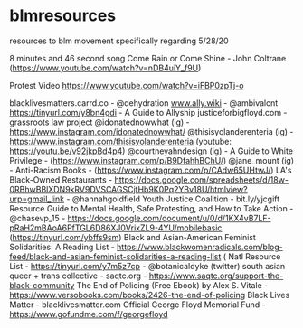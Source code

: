 # blmresources
resources to blm movement specifically regarding 5/28/20

8 minutes and 46 second song
Come Rain or Come Shine - John Coltrane 
(https://www.youtube.com/watch?v=nDB4uiY_f9U)

Protest Video
https://www.youtube.com/watch?v=iFBP0zpTj-o

blacklivesmatters.carrd.co - @dehydration
www.ally.wiki - @ambivalcnt
https://tinyurl.com/y8bn4gdi - A Guide to Allyship 
justiceforbigfloyd.com - grassroots law project
@idonatednowwhat (ig) - https://www.instagram.com/idonatednowwhat/
@thisisyolanderenteria (ig) - https://www.instagram.com/thisisyolanderenteria (youtube: https://youtu.be/v92jkpBd4p4)
@courtneyahndesign (ig) - A Guide to White Privilege - (https://www.instagram.com/p/B9DfahhBChU/)
@jane_mount (ig) - Anti-Racism Books - (https://www.instagram.com/p/CAdw65UHtwJ/)
LA's Black-Owned Restaurants - https://docs.google.com/spreadsheets/d/18w-0RBhwBBlXDN9kRV9DVSCAGSCjtHb9K0Pq2YBv18U/htmlview?urp=gmail_link - @hannahgoldfield
Youth Justice Coalition - bit.ly/yjcgift
Resource Guide to Mental Health, 
Safe Protesting, and How to Take Action - @chasevp_15 - https://docs.google.com/document/u/0/d/1KX4vB7LF-pRaH2mBAoA6PfTGL6D86XJ0VrixZL9-4YU/mobilebasic (https://tinyurl.com/ybffs9sm)
Black and Asian-American Feminist Solidarities: A Reading List - https://www.blackwomenradicals.com/blog-feed/black-and-asian-feminist-solidarities-a-reading-list (
Natl Resource List - https://tinyurl.com/y7m5z7cp - @botanicaldyke (twitter)
south asian queer + trans collective - saqtc.org - https://www.saqtc.org/support-the-black-community
The End of Policing (Free Ebook) by Alex S. Vitale - https://www.versobooks.com/books/2426-the-end-of-policing
Black Lives Matter - blacklivesmatter.com
Official George Floyd Memorial Fund - https://www.gofundme.com/f/georgefloyd



